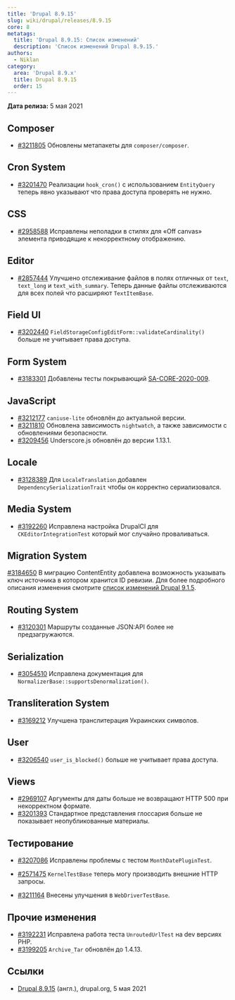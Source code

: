 ```yaml
---
title: 'Drupal 8.9.15'
slug: wiki/drupal/releases/8.9.15
core: 8
metatags:
  title: 'Drupal 8.9.15: Список изменений'
  description: 'Список изменений Drupal 8.9.15.'
authors:
  - Niklan
category:
  area: 'Drupal 8.9.x'
  title: Drupal 8.9.15
  order: 15
---
```


**Дата релиза:** 5 мая 2021

## Composer

* [#3211805](https://www.drupal.org/project/drupal/issues/3211805) Обновлены метапакеты для `composer/composer`. 

## Cron System

- [#3201470](https://www.drupal.org/project/drupal/issues/3201470) Реализации `hook_cron()` с использованием `EntityQuery` теперь явно указывают что права доступа проверять не нужно.

## CSS

* [#2958588](https://www.drupal.org/project/drupal/issues/2958588) Исправлены неполадки в стилях для «Off canvas» элемента приводящие к некорректному отображению.

## Editor

- [#2857444](https://www.drupal.org/project/drupal/issues/2857444) Улучшено отслеживание файлов в полях отличных от `text`, `text_long` и `text_with_summary`. Теперь данные файлы отслеживаются для всех полей что расширяют `TextItemBase`.

## Field UI

* [#3202440](https://www.drupal.org/project/drupal/issues/3202440) `FieldStorageConfigEditForm::validateCardinality()` больше не учитывает права доступа.

## Form System

- [#3183301](https://www.drupal.org/project/drupal/issues/3183301) Добавлены тесты покрывающий [SA-CORE-2020-009](../../../../security/sa-core/2020-009/index.md).

## JavaScript

* [#3212177](https://www.drupal.org/project/drupal/issues/3212177) `caniuse-lite` обновлён до актуальной версии.
* [#3211810](https://www.drupal.org/project/drupal/issues/3211810) Обновлена зависимость `nightwatch`, а также зависимости с обновлениями безопасности.
* [#3209456](https://www.drupal.org/project/drupal/issues/3209456) Underscore.js обновлён до версии 1.13.1.

## Locale

- [#3128389](https://www.drupal.org/project/drupal/issues/3128389) Для `LocaleTranslation` добавлен `DependencySerializationTrait` чтобы он корректно сериализовался.

## Media System

- [#3192260](https://www.drupal.org/project/drupal/issues/3192260) Исправлена настройка DrupalCI для `CKEditorIntegrationTest` который мог случайно проваливаться.

## Migration System

[#3184650](https://www.drupal.org/project/drupal/issues/3184650) В миграцию ContentEntity добавлена возможность указывать ключ источника в котором хранится ID ревизии. Для более подробного описания изменения смотрите [список изменений Drupal 9.1.5](../../../9/9.1.x/9.1.5/index.md).

## Routing System

* [#3120301](https://www.drupal.org/project/drupal/issues/3120301) Маршруты созданные JSON:API более не предзагружаются.

## Serialization

- [#3054510](https://www.drupal.org/project/drupal/issues/3054510) Исправлена документация для `NormalizerBase::supportsDenormalization()`.

## Transliteration System

- [#3169212](https://www.drupal.org/project/drupal/issues/3169212) Улучшена транслитерация Украинских символов.

## User

* [#3206540](https://www.drupal.org/project/drupal/issues/3206540) `user_is_blocked()` больше не учитывает права доступа.

## Views

- [#2969107](https://www.drupal.org/project/drupal/issues/2969107) Аргументы для даты больше не возвращают HTTP 500 при некорректном формате.
- [#3201393](https://www.drupal.org/project/drupal/issues/3201393) Стандартное представления глоссария больше не показывает неопубликованные материалы.

## Тестирование

* [#3207086](https://www.drupal.org/project/drupal/issues/3207086) Исправлены проблемы с тестом `MonthDatePluginTest`.
- [#2571475](https://www.drupal.org/project/drupal/issues/2571475) `KernelTestBase` теперь могу производить внешние HTTP запросы.
* [#3211164](https://www.drupal.org/project/drupal/issues/3211164) Внесены улучшения в `WebDriverTestBase`.

## Прочие изменения

- [#3192231](https://www.drupal.org/project/drupal/issues/3192231) Исправлена работа теста `UnroutedUrlTest` на dev версиях PHP.
- [#3199205](https://www.drupal.org/project/drupal/issues/3199205) `Archive_Tar` обновлён до 1.4.13.

## Ссылки

- [Drupal 8.9.15](https://www.drupal.org/project/drupal/releases/8.9.15) (англ.), drupal.org, 5 мая 2021